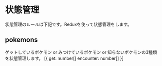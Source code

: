 # 状態管理
状態管理のルールは下記です。Reduxを使って状態管理をします。

## pokemons
ゲットしているポケモン or みつけているポケモン or 知らないポケモンの3種類を状態管理します。
[{
  get: number[]
  encounter: number[]
}]